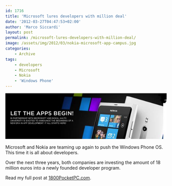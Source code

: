 ```yaml
---
id: 1716
title: 'Microsoft lures developers with million deal'
date: '2012-03-27T04:47:53+02:00'
author: 'Marco Siccardi'
layout: post
permalink: /microsoft-lures-developers-with-million-deal/
image: /assets/img/2012/03/nokia-microsoft-app-campus.jpg
categories:
    - Archive
tags:
    - developers
    - Microsoft
    - Nokia
    - 'Windows Phone'
---
```


[![nokia-microsoft-app-campus](/assets/img/2012/03/nokia-microsoft-app-campus.jpg "nokia-microsoft-app-campus")](/assets/img/2012/03/nokia-microsoft-app-campus.jpg)

Microsoft and Nokia are teaming up again to push the Windows Phone OS. This time it is all about developers.

Over the next three years, both companies are investing the amount of 18 million euros into a newly founded developer program.

Read my full post at [1800PocketPC.com](https://1800pocketpc.com/microsoft-lures-developers-with-million-deal "1800PocketPC.com").